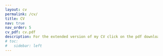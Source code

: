 ```yaml
---
layout: cv
permalink: /cv/
title: CV
nav: true
nav_order: 5
cv_pdf: cv.pdf
description: For the extended version of my CV click on the pdf download button.
# toc:
#   sidebar: left
---
```

